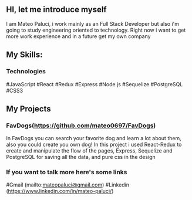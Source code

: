 
## HI, let me introduce myself

I am Mateo Paluci, i work mainly as an Full Stack Developer but also i'm going to study engineering oriented to technology. Right now i want to get more work experience and in a future get my own company

## My Skills:

### Technologies

#JavaScript
#React
#Redux
#Express
#Node.js
#Sequelize
#PostgreSQL
#CSS3


## My Projects

### FavDogs(https://github.com/mateo0697/FavDogs)

In FavDogs you can search your favorite dog and learn a lot about them, also you could create you own dog!
In this project i used React-Redux to create and manipulate the flow of the pages, Express, Sequelize and PostgreSQL for saving all the data, and pure css in the design


### If you want to talk more here's some links
#Gmail
(mailto:mateopaluci@gmail.com)
#Linkedin
(https://www.linkedin.com/in/mateo-paluci/)
